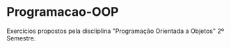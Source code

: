 # Programacao-OOP
Exercícios propostos pela discliplina "Programação Orientada a Objetos" 
2º Semestre.
